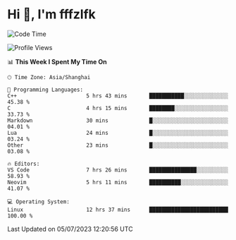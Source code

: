 # Hi 👋, I'm fffzlfk

<!--START_SECTION:waka-->
![Code Time](http://img.shields.io/badge/Code%20Time-262%20hrs%207%20mins-blue)

![Profile Views](http://img.shields.io/badge/Profile%20Views-12-blue)

📊 **This Week I Spent My Time On** 

```text
🕑︎ Time Zone: Asia/Shanghai

💬 Programming Languages: 
C++                      5 hrs 43 mins       ███████████░░░░░░░░░░░░░░   45.38 % 
C                        4 hrs 15 mins       ████████░░░░░░░░░░░░░░░░░   33.73 % 
Markdown                 30 mins             █░░░░░░░░░░░░░░░░░░░░░░░░   04.01 % 
Lua                      24 mins             █░░░░░░░░░░░░░░░░░░░░░░░░   03.24 % 
Other                    23 mins             █░░░░░░░░░░░░░░░░░░░░░░░░   03.08 % 

🔥 Editors: 
VS Code                  7 hrs 26 mins       ███████████████░░░░░░░░░░   58.93 % 
Neovim                   5 hrs 11 mins       ██████████░░░░░░░░░░░░░░░   41.07 % 

💻 Operating System: 
Linux                    12 hrs 37 mins      █████████████████████████   100.00 % 
```


 Last Updated on 05/07/2023 12:20:56 UTC
<!--END_SECTION:waka-->
